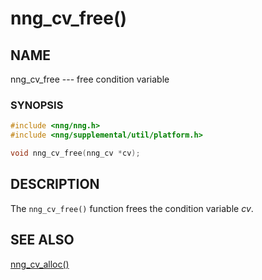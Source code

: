 # nng_cv_free()

## NAME

nng_cv_free --- free condition variable

### SYNOPSIS

```c
#include <nng/nng.h>
#include <nng/supplemental/util/platform.h>

void nng_cv_free(nng_cv *cv);
```

## DESCRIPTION

The `nng_cv_free()` function frees the condition variable _cv_.

## SEE ALSO

[nng_cv_alloc()](nng_cv_alloc.md)
